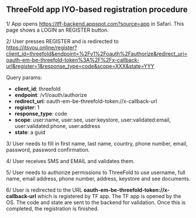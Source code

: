 ## ThreeFold app IYO-based registration procedure

1/ App opens https://tff-backend.appspot.com?source=app in Safari. This page shows a LOGIN an REGISTER button.

2/ User presses REGISTER and is redirected to https://itsyou.online/register?client_id=threefold&endpoint=%2Fv1%2Foauth%2Fauthorize&redirect_uri=oauth-em-be-threefold-token%3A%2F%2Fx-callback-url&register=1&response_type=code&scope=XXX&state=YYY

Query params:
- **client_id**: threefold
- **endpoint**: /v1/oauth/authorize
- **redirect_uri**: oauth-em-be-threefold-token://x-callback-url
- **register**: 1
- **response_type**: code
- **scope**: user:name, user:see, user:keystore, user:validated:email, user:validated:phone, user:address
- **state**: a guid

3/ User needs to fill in first name, last name, country, phone number, email, password, password confirmation.

4/ User receives SMS and EMAIL and validates them.

5/ User needs to authorize permissions to ThreeFold to use username, full name, email address, phone number, address, keystore and see documents.

6/ User is redirected to the URL **oauth-em-be-threefold-token://x-callback-url** which is registered by TF app. The TF app is opened by the OS. The code and state are sent to the backend for validation. Once this is completed, the registration is finished.
